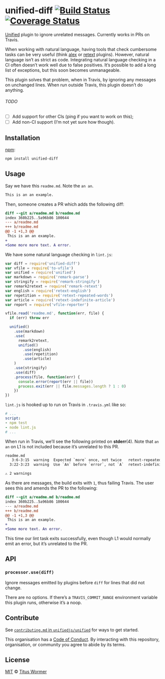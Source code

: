 # unified-diff [![Build Status][travis-badge]][travis] [![Coverage Status][codecov-badge]][codecov]

[Unified][] plugin to ignore unrelated messages.  Currently works in
PRs on Travis.

When working with natural language, having tools that check cumbersome
tasks can be very useful (think [alex][] or [retext][] plugins).  However,
natural language isn’t as strict as code.  Integrating natural language
checking in a CI often doesn’t work well due to false positives.
It’s possible to add a long list of exceptions, but this soon becomes
unmanageable.

This plugin solves that problem, when in Travis, by ignoring any
messages on unchanged lines.  When run outside Travis, this plugin
doesn’t do anything.

###### TODO

*   [ ] Add support for other CIs (ping if you want to work on this);
*   [ ] Add non-CI support (I’m not yet sure how though).

## Installation

[npm][npm-install]:

```bash
npm install unified-diff
```

## Usage

Say we have this `readme.md`.  Note the `an an`.

```md
This is an an example.
```

Then, someone creates a PR which adds the following diff:

```diff
diff --git a/readme.md b/readme.md
index 360b225..5a96b86 100644
--- a/readme.md
+++ b/readme.md
@@ -1 +1,3 @@
 This is an an example.
+
+Some more more text. A error.
```

We have some natural language checking in `lint.js`:

```js
var diff = require('unified-diff')
var vfile = require('to-vfile')
var unified = require('unified')
var markdown = require('remark-parse')
var stringify = require('remark-stringify')
var remark2retext = require('remark-retext')
var english = require('retext-english')
var repetition = require('retext-repeated-words')
var article = require('retext-indefinite-article')
var report = require('vfile-reporter')

vfile.read('readme.md', function(err, file) {
  if (err) throw err

  unified()
    .use(markdown)
    .use(
      remark2retext,
      unified()
        .use(english)
        .use(repetition)
        .use(article)
    )
    .use(stringify)
    .use(diff)
    .process(file, function(err) {
      console.error(report(err || file))
      process.exit(err || file.messages.length ? 1 : 0)
    })
})
```

`lint.js` is hooked up to run on Travis in `.travis.yml` like so:

```yml
# ...
script:
- npm test
- node lint.js
# ...
```

When run in Travis, we’ll see the following printed on **stderr**(4).
Note that `an an` on L1 is not included because it’s unrelated to this
PR.

```txt
readme.md
   3:6-3:15  warning  Expected `more` once, not twice   retext-repeated-words      retext-repeated-words
  3:22-3:23  warning  Use `An` before `error`, not `A`  retext-indefinite-article  retext-indefinite-article

⚠ 2 warnings
```

As there are messages, the build exits with `1`, thus failing Travis.
The user sees this and amends the PR to the following:

```diff
diff --git a/readme.md b/readme.md
index 360b225..5a96b86 100644
--- a/readme.md
+++ b/readme.md
@@ -1 +1,3 @@
 This is an an example.
+
+Some more text. An error.
```

This time our lint task exits successfully, even though L1 would
normally emit an error, but it’s unrelated to the PR.

## API

### `processor.use(diff)`

Ignore messages emitted by plugins before `diff` for lines that did
not change.

There are no options.  If there’s a `TRAVIS_COMMIT_RANGE` environment
variable this plugin runs, otherwise it’s a noop.

## Contribute

See [`contributing.md` in `unifiedjs/unified`][contributing] for ways to get
started.

This organisation has a [Code of Conduct][coc].  By interacting with this
repository, organisation, or community you agree to abide by its terms.

## License

[MIT][license] © [Titus Wormer][author]

<!-- Definitions -->

[travis-badge]: https://img.shields.io/travis/unifiedjs/unified-diff.svg

[travis]: https://travis-ci.org/unifiedjs/unified-diff

[codecov-badge]: https://img.shields.io/codecov/c/github/unifiedjs/unified-diff.svg

[codecov]: https://codecov.io/github/unifiedjs/unified-diff

[npm-install]: https://docs.npmjs.com/cli/install

[license]: LICENSE

[author]: http://wooorm.com

[unified]: https://github.com/unifiedjs/unified

[alex]: https://github.com/wooorm/alex

[retext]: https://github.com/retextjs/retext/blob/master/doc/plugins.md#list-of-plugins

[contributing]: https://github.com/unifiedjs/unified/blob/master/contributing.md

[coc]: https://github.com/unifiedjs/unified/blob/master/code-of-conduct.md
